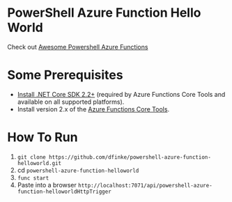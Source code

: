 # PowerShell Azure Function Hello World

Check out [Awesome Powershell Azure Functions](https://github.com/dfinke/awesome-powershell-azure-functions)

# Some Prerequisites

- [Install .NET Core SDK 2.2+](https://dotnet.microsoft.com/download) (required by Azure Functions Core Tools and available on all supported platforms).
- Install version 2.x of the [Azure Functions Core Tools](https://docs.microsoft.com/en-us/azure/azure-functions/functions-run-local#v2).

# How To Run

1. `git clone https://github.com/dfinke/powershell-azure-function-helloworld.git`
1. cd `powershell-azure-function-helloworld`
1. `func start`
1. Paste into a browser `http://localhost:7071/api/powershell-azure-function-helloworldHttpTrigger`